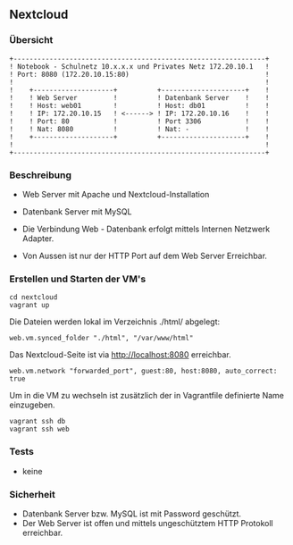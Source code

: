 Nextcloud
----------------------

### Übersicht

    +---------------------------------------------------------------+
    ! Notebook - Schulnetz 10.x.x.x und Privates Netz 172.20.10.1   !                 
    ! Port: 8080 (172.20.10.15:80)                                  !
    !                                                               !
    !    +--------------------+          +---------------------+    !
    !    ! Web Server         !          ! Datenbank Server    !    !       
    !    ! Host: web01        !          ! Host: db01          !    !
    !    ! IP: 172.20.10.15   ! <------> ! IP: 172.20.10.16    !    !
    !    ! Port: 80           !          ! Port 3306           !    !
    !    ! Nat: 8080          !          ! Nat: -              !    !
    !    +--------------------+          +---------------------+    !
    !                                                               !
    +---------------------------------------------------------------+

### Beschreibung

* Web Server mit Apache und Nextcloud-Installation
* Datenbank Server mit MySQL

* Die Verbindung Web - Datenbank erfolgt mittels Internen Netzwerk Adapter.
* Von Aussen ist nur der HTTP Port auf dem Web Server Erreichbar.

### Erstellen und Starten der VM's

    cd nextcloud
    vagrant up

Die Dateien werden lokal im Verzeichnis ./html/ abgelegt:

    web.vm.synced_folder "./html", "/var/www/html"

Das Nextcloud-Seite ist via [http://localhost:8080](http://localhost:8080) erreichbar.

    web.vm.network "forwarded_port", guest:80, host:8080, auto_correct: true

Um in die VM zu wechseln ist zusätzlich der in Vagrantfile definierte Name einzugeben.

	vagrant ssh db
	vagrant ssh web

### Tests

* keine

### Sicherheit

* Datenbank Server bzw. MySQL ist mit Password geschützt.
* Der Web Server ist offen und mittels ungeschütztem HTTP Protokoll erreichbar.
